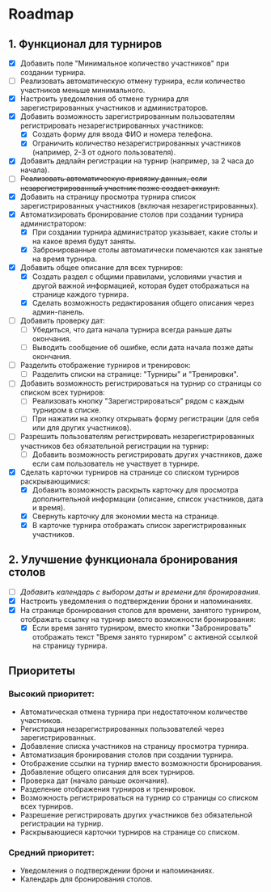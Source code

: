 # Roadmap

## 1. Функционал для турниров
- [x] Добавить поле "Минимальное количество участников" при создании турнира.
- [ ] Реализовать автоматическую отмену турнира, если количество участников меньше минимального.
- [x] Настроить уведомления об отмене турнира для зарегистрированных участников и администраторов.
- [x] Добавить возможность зарегистрированным пользователям регистрировать незарегистрированных участников:
  - [x] Создать форму для ввода ФИО и номера телефона.
  - [x] Ограничить количество незарегистрированных участников (например, 2-3 от одного пользователя).
- [x] Добавить дедлайн регистрации на турнир (например, за 2 часа до начала).
- [ ] ~~Реализовать автоматическую привязку данных, если незарегистрированный участник позже создает аккаунт.~~
- [x] Добавить на страницу просмотра турнира список зарегистрированных участников (включая незарегистрированных).
- [x] Автоматизировать бронирование столов при создании турнира администратором:
  - [x] При создании турнира администратор указывает, какие столы и на какое время будут заняты.
  - [x] Забронированные столы автоматически помечаются как занятые на время турнира.
- [x] Добавить общее описание для всех турниров:
  - [x] Создать раздел с общими правилами, условиями участия и другой важной информацией, которая будет отображаться на странице каждого турнира.
  - [x] Сделать возможность редактирования общего описания через админ-панель.
- [ ] Добавить проверку дат:
  - [ ] Убедиться, что дата начала турнира всегда раньше даты окончания.
  - [ ] Выводить сообщение об ошибке, если дата начала позже даты окончания.
- [ ] Разделить отображение турниров и тренировок:
  - [ ] Разделить списки на странице: "Турниры" и "Тренировки".
- [ ] Добавить возможность регистрироваться на турнир со страницы со списком всех турниров:
  - [ ] Реализовать кнопку "Зарегистрироваться" рядом с каждым турниром в списке.
  - [ ] При нажатии на кнопку открывать форму регистрации (для себя или для других участников).
- [ ] Разрешить пользователям регистрировать незарегистрированных участников без обязательной регистрации на турнир:
  - [ ] Добавить возможность регистрировать других участников, даже если сам пользователь не участвует в турнире.
- [x] Сделать карточки турниров на странице со списком турниров раскрывающимися:
  - [x] Добавить возможность раскрыть карточку для просмотра дополнительной информации (описание, список участников, дата и время).
  - [x] Свернуть карточку для экономии места на странице.
  - [x] В карточке турнира отображать список зарегистрированных участников.

## 2. Улучшение функционала бронирования столов
- [ ] _Добавить календарь с выбором даты и времени для бронирования._
- [x] Настроить уведомления о подтверждении брони и напоминаниях.
- [x] На странице бронирования столов для времени, занятого турниром, отображать ссылку на турнир вместо возможности бронирования:
  - [x] Если время занято турниром, вместо кнопки "Забронировать" отображать текст "Время занято турниром" с активной ссылкой на страницу турнира.

## Приоритеты
### Высокий приоритет:
- Автоматическая отмена турнира при недостаточном количестве участников.
- Регистрация незарегистрированных пользователей через зарегистрированных.
- Добавление списка участников на страницу просмотра турнира.
- Автоматизация бронирования столов при создании турнира.
- Отображение ссылки на турнир вместо возможности бронирования.
- Добавление общего описания для всех турниров.
- Проверка дат (начало раньше окончания).
- Разделение отображения турниров и тренировок.
- Возможность регистрироваться на турнир со страницы со списком всех турниров.
- Разрешение регистрировать других участников без обязательной регистрации на турнир.
- Раскрывающиеся карточки турниров на странице со списком.

### Средний приоритет:
- Уведомления о подтверждении брони и напоминаниях.
- Календарь для бронирования столов.
